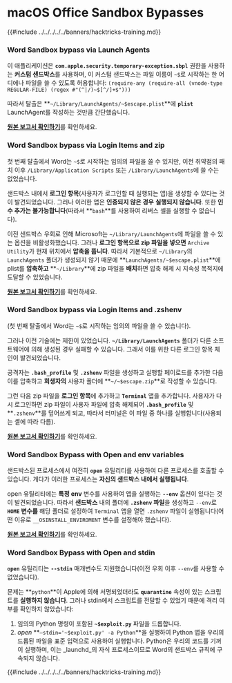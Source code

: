 # macOS Office Sandbox Bypasses

{{#include ../../../../../banners/hacktricks-training.md}}

### Word Sandbox bypass via Launch Agents

이 애플리케이션은 **`com.apple.security.temporary-exception.sbpl`** 권한을 사용하는 **커스텀 샌드박스**를 사용하며, 이 커스텀 샌드박스는 파일 이름이 `~$`로 시작하는 한 어디에나 파일을 쓸 수 있도록 허용합니다: `(require-any (require-all (vnode-type REGULAR-FILE) (regex #"(^|/)~$[^/]+$")))`

따라서 탈출은 **`~/Library/LaunchAgents/~$escape.plist`**에 **`plist`** LaunchAgent를 작성하는 것만큼 간단했습니다.

[**원본 보고서 확인하기**](https://www.mdsec.co.uk/2018/08/escaping-the-sandbox-microsoft-office-on-macos/)를 확인하세요.

### Word Sandbox bypass via Login Items and zip

첫 번째 탈출에서 Word는 `~$`로 시작하는 임의의 파일을 쓸 수 있지만, 이전 취약점의 패치 이후 `/Library/Application Scripts` 또는 `/Library/LaunchAgents`에 쓸 수는 없었습니다.

샌드박스 내에서 **로그인 항목**(사용자가 로그인할 때 실행되는 앱)을 생성할 수 있다는 것이 발견되었습니다. 그러나 이러한 앱은 **인증되지 않은 경우** **실행되지 않습니다**. 또한 **인수 추가는 불가능합니다**(따라서 **`bash`**를 사용하여 리버스 셸을 실행할 수 없습니다).

이전 샌드박스 우회로 인해 Microsoft는 `~/Library/LaunchAgents`에 파일을 쓸 수 있는 옵션을 비활성화했습니다. 그러나 **로그인 항목으로 zip 파일을 넣으면** `Archive Utility`가 현재 위치에서 **압축을 풉니다**. 따라서 기본적으로 `~/Library`의 `LaunchAgents` 폴더가 생성되지 않기 때문에 **`LaunchAgents/~$escape.plist`**에 plist를 **압축하고** **`~/Library`**에 zip 파일을 **배치**하면 압축 해제 시 지속성 목적지에 도달할 수 있었습니다.

[**원본 보고서 확인하기**](https://objective-see.org/blog/blog_0x4B.html)를 확인하세요.

### Word Sandbox bypass via Login Items and .zshenv

(첫 번째 탈출에서 Word는 `~$`로 시작하는 임의의 파일을 쓸 수 있습니다).

그러나 이전 기술에는 제한이 있었습니다. **`~/Library/LaunchAgents`** 폴더가 다른 소프트웨어에 의해 생성된 경우 실패할 수 있습니다. 그래서 이를 위한 다른 로그인 항목 체인이 발견되었습니다.

공격자는 **`.bash_profile`** 및 **`.zshenv`** 파일을 생성하고 실행할 페이로드를 추가한 다음 이를 압축하고 **희생자의** 사용자 폴더에 **`~/~$escape.zip`**로 작성할 수 있습니다.

그런 다음 zip 파일을 **로그인 항목**에 추가하고 **`Terminal`** 앱을 추가합니다. 사용자가 다시 로그인하면 zip 파일이 사용자 파일에 압축 해제되어 **`.bash_profile`** 및 **`.zshenv`**를 덮어쓰게 되고, 따라서 터미널은 이 파일 중 하나를 실행합니다(사용되는 셸에 따라 다름).

[**원본 보고서 확인하기**](https://desi-jarvis.medium.com/office365-macos-sandbox-escape-fcce4fa4123c)를 확인하세요.

### Word Sandbox Bypass with Open and env variables

샌드박스된 프로세스에서 여전히 **`open`** 유틸리티를 사용하여 다른 프로세스를 호출할 수 있습니다. 게다가 이러한 프로세스는 **자신의 샌드박스 내에서 실행됩니다**.

open 유틸리티에는 **특정 env** 변수를 사용하여 앱을 실행하는 **`--env`** 옵션이 있다는 것이 발견되었습니다. 따라서 **샌드박스** 내의 폴더에 **`.zshenv` 파일**을 생성하고 `--env`로 **`HOME` 변수를** 해당 폴더로 설정하여 `Terminal` 앱을 열면 `.zshenv` 파일이 실행됩니다(어떤 이유로 `__OSINSTALL_ENVIROMENT` 변수를 설정해야 했습니다).

[**원본 보고서 확인하기**](https://perception-point.io/blog/technical-analysis-of-cve-2021-30864/)를 확인하세요.

### Word Sandbox Bypass with Open and stdin

**`open`** 유틸리티는 **`--stdin`** 매개변수도 지원했습니다(이전 우회 이후 `--env`를 사용할 수 없었습니다).

문제는 **`python`**이 Apple에 의해 서명되었더라도 **`quarantine`** 속성이 있는 스크립트를 **실행하지 않습니다**. 그러나 stdin에서 스크립트를 전달할 수 있었기 때문에 격리 여부를 확인하지 않았습니다:&#x20;

1. 임의의 Python 명령이 포함된 **`~$exploit.py`** 파일을 드롭합니다.
2. _open_ **`–stdin='~$exploit.py' -a Python`**을 실행하여 Python 앱을 우리의 드롭된 파일을 표준 입력으로 사용하여 실행합니다. Python은 우리의 코드를 기꺼이 실행하며, 이는 _launchd_의 자식 프로세스이므로 Word의 샌드박스 규칙에 구속되지 않습니다.

{{#include ../../../../../banners/hacktricks-training.md}}
